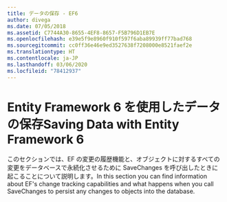 ```yaml
---
title: データの保存 - EF6
author: divega
ms.date: 07/05/2018
ms.assetid: C7744A30-8655-4EF8-8657-F5B796D1EB7E
ms.openlocfilehash: e39e5f9e8960f910f597f6aba89939ff77bad768
ms.sourcegitcommit: cc0ff36e46e9ed3527638f7208000e8521faef2e
ms.translationtype: HT
ms.contentlocale: ja-JP
ms.lasthandoff: 03/06/2020
ms.locfileid: "78412937"
---
```

# <a name="saving-data-with-entity-framework-6"></a><span data-ttu-id="461f2-102">Entity Framework 6 を使用したデータの保存</span><span class="sxs-lookup"><span data-stu-id="461f2-102">Saving Data with Entity Framework 6</span></span>

<span data-ttu-id="461f2-103">このセクションでは、EF の変更の履歴機能と、オブジェクトに対するすべての変更をデータベースで永続化させるために SaveChanges を呼び出したときに起こることについて説明します。</span><span class="sxs-lookup"><span data-stu-id="461f2-103">In this section you can find information about EF's change tracking capabilities and what happens when you call SaveChanges to persist any changes to objects into the database.</span></span>
